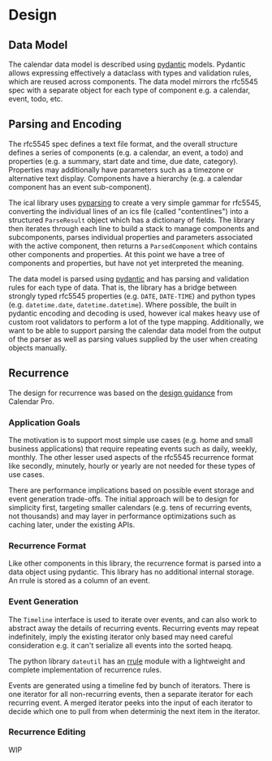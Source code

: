 # Design

## Data Model

The calendar data model is described using [pydantic](https://github.com/samuelcolvin/pydantic)
models. Pydantic allows expressing effectively a dataclass with types
and validation rules, which are reused across components. The data model
mirrors the rfc5545 spec with a separate object for each type of component
e.g. a calendar, event, todo, etc.

## Parsing and Encoding

The rfc5545 spec defines a text file format, and the overall structure defines
a series of components (e.g. a calendar, an event, a todo) and properties (e.g.
a summary, start date and time, due date, category). Properties may additionally
have parameters such as a timezone or alternative text display. Components
have a hierarchy (e.g. a calendar component has an event sub-component).

The ical library uses [pyparsing](https://github.com/pyparsing/pyparsing) to
create a very simple gammar for rfc5545, converting the individual lines of an
ics file (called "contentlines") into a structured `ParseResult` object which
has a dictionary of fields. The library then iterates through each line to
build a stack to manage components and subcomponents, parses individual
properties and parameters associated with the active component, then returns
a `ParsedComponent` which contains other components and properties. At this
point we have a tree of components and properties, but have not yet interpreted
the meaning.

The data model is parsed using [pydantic](https://github.com/samuelcolvin/pydantic)
and has parsing and validation rules for each type of data. That is, the library
has a bridge between strongly typed rfc5545 properties (e.g. `DATE`, `DATE-TIME`) and
python types (e.g. `datetime.date`, `datetime.datetime`). Where possible, the
built in pydantic encoding and decoding is used, however ical makes heavy use of
custom root validators to perform a lot of the type mapping. Additionally, we want
to be able to support parsing the calendar data model from the output of the parser
as well as parsing values supplied by the user when creating objects manually.

## Recurrence

The design for recurrence was based on the [design guidance](https://github.com/bmoeskau/Extensible/blob/master/recurrence-overview.md) from Calendar Pro.

### Application Goals

The motivation is to support most simple use cases (e.g. home and small
business applications) that require repeating events such as daily, weekly,
monthly. The other lesser used aspects of the rfc5545 recurrence format
like secondly, minutely, hourly or yearly are not needed for these types
of use cases.

There are performance implications based on possible event storage and
event generation trade-offs. The initial approach will be to design for
simplicity first, targeting smaller calendars (e.g. tens of recurring
events, not thousands) and may layer in performance optimizations such
as caching later, under the existing APIs.

### Recurrence Format

Like other components in this library, the recurrence format is parsed into
a data object using pydantic. This library has no additional internal
storage. An rrule is stored as a column of an event.

### Event Generation

The `Timeline` interface is used to iterate over events, and can also work
to abstract away the details of recurring events. Recurring events may
repeat indefinitely, imply the existing iterator only based may need careful
consideration e.g. it can't serialize all events into the sorted heapq.

The python library `dateutil` has an [rrule](https://dateutil.readthedocs.io/en/stable/rrule.html)
module with a lightweight and complete implementation of recurrence rules.

Events are generated using a timeline fed by bunch of iterators. There is
one iterator for all non-recurring events, then a separate iterator for
each recurring event. A merged iterator peeks into the input of each
iterator to decide which one to pull from when determinig the next item
in the iterator.

### Recurrence Editing

WIP
